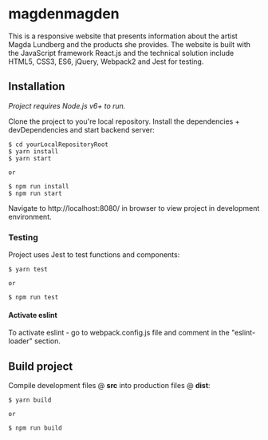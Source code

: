 # magdenmagden
This is a responsive website that presents information about the artist Magda Lundberg and the products she provides. The website is built with the JavaScript framework React.js and the technical solution include HTML5, CSS3, ES6, jQuery, Webpack2 and Jest for testing.

## Installation
*Project requires Node.js v6+ to run.*

Clone the project to you're local repository. Install the dependencies + devDependencies and start backend server:
```
$ cd yourLocalRepositoryRoot
$ yarn install
$ yarn start

or

$ npm run install
$ npm run start
```

Navigate to http://localhost:8080/ in browser to view project in development environment.

### Testing 
Project uses Jest to test functions and components: 

```
$ yarn test

or

$ npm run test
```
#### Activate eslint
To activate eslint - go to webpack.config.js file and comment in the "eslint-loader" section.

## Build project
Compile development files @ **src** into production files @ **dist**:
```
$ yarn build

or

$ npm run build
```

